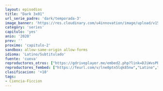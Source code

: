 ```yaml
---
layout: episodios
title: "Dark 3x01"
url_serie_padre: 'dark/temporada-3'
image_banner: 'https://res.cloudinary.com/u4innovation/image/upload/v1561171881/dark2banner-min_hmfg51.jpg'
category: 'series'
capitulo: 'yes'
anio: '2020'
prev: ''
proximo: 'capitulo-2'
sandbox: allow-same-origin allow-forms
idioma: 'Latino/Subtitulado'
fuente: 'cueva'
reproductores_otros: ["https://gdriveplayer.me/embed2.php?link=DJiWvsPRXqDR3AjV6hULmwA1WYhqfZ6WfgQGmxvsMYM%252FsyhYwvnMTXDkOJOkbve4c0VDzc%252BQe%252BsP9QcyUqo5%252B1w1%252FEKhOFpKTQQCE%252FKhGYURzSK0xl3BSBepUVXsBlJRsz8gvaLPhtzi6Td7cY9xUmMyd9LrbEFjosGtxz1iOW1L2XU0SQxFxzqQTKp6eN%252FiJntICIreh4Q6gbdetbsDX%252B","Latino","https://supervideo.tv/e/cbeznopacwzs","Latino","https://gounlimited.to/embed-nr3ge6r34pb1.html","Latino"]
reproductores_fembed: ["https://feurl.com/v/lne0ptn5lqk85nw","Latino","https://feurl.com/v/rg86wbey22n56k1","Latino","https://feurl.com/v/-zj23hp-rrwk27y","Subtitulado"]
clasificacion: '+10'
tags:
- Ciencia-Ficcion
---
```













